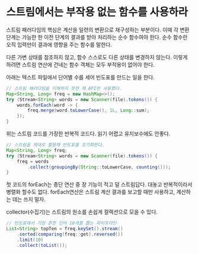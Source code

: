 # 스트림에서는 부작용 없는 함수를 사용하라
스트림 패러다임의 핵심은 계산을 일련의 변환으로 재구성하는 부분이다. 이때 각 변환 단계는 가능한 한 이전 단계의 결과를 받아 처리하는 순수 함수여야 한다. 순수 함수란 오직 입력만이 결과에 영향을 주는 함수를 말한다.

다른 가변 상태를 참조하지 않고, 함수 스스로도 다른 상태를 변경하지 않는다. 이렇게 하려면 스트림 연산에 건네는 함수 객체는 모두 부작용이 없어야 한다.

아래는 텍스트 파일에서 단어별 수를 세어 빈도표를 만드는 일을 한다.
```java
// 스트림 패러다임을 이해하지 못한 채 API만 사용했다.
Map<String, Long> freq = new HashMap<>();
try (Stream<String> words = new Scanner(file).tokens()) {
    words.forEach(word -> {
        freq.merge(word.toLowerCase(), 1L, Long::sum);
    });
}
```
위는 스트림 코드를 가장한 반복적 코드다. 읽기 어렵고 유지보수에도 안좋다.
```java
// 스트림을 제대로 활용해 빈도표를 초기화한다.
Map<String, Long> freq;
try (Stream<String> words = new Scanner(file).tokens()) {
    freq = words
        .collect(groupingBy(String::toLowerCase, counting()));
}
```
첫 코드의 forEach는 종단 연산 중 장 기능이 적고 덜 스트림답다. 대놓고 반복적이라서 병렬화 할수도 없다. forEach연산은 스트림 계산 결과를 보고할 때만 사용하고, 계산하는 데는 쓰지 말자.

collector(수집기)는 스트림의 원소를 손쉽게 컬렉션으로 모을 수 있다.
```java
// 빈도표에서 가장 흔한 단어 10개를 뽑는 파이프라인
List<String> topTen = freq.keySet().stream()
    .sorted(comparing(freq::get).reversed())
    .limit(10)
    .collect(toList());
```